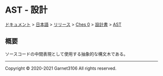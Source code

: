 # AST - 設計

[ドキュメント](../../../../../index.md) > [日本語](../../../../index.md) > [リリース](../../../index.md) > [Ches 0](../../index.md) > [設計書](../index.md) > [AST](./index.md)

## 概要

ソースコードの中間表現として使用する抽象的な構文木である。

---

Copyright © 2020-2021 Garnet3106 All rights reserved.
